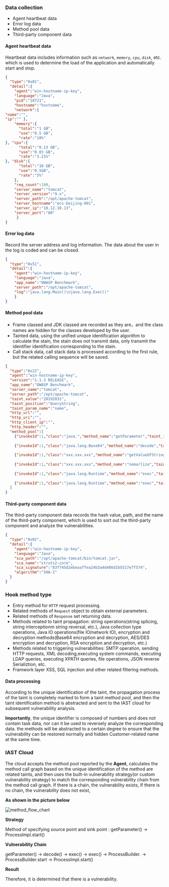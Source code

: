 ### Data collection

- Agent heartbeat data
- Error log data 
- Method pool data
- Third-party component data
 
#### **Agent** heartbeat data

Heartbeat data includes information such as `network`, `memory`, `cpu`, `disk`, etc. which is used to determine the load of the application and automatically start and stop.

```json
{
  "type":"0x01",
  "detail":{
    "agent":"win-hostname-ip-key",
    "language":"Java",
    "pid":"18721",
    "hostname":"hostname",
    "network":{
"name":"",
"ip":"" },
    "memory":{
      "total":"1 GB",
      "use":"0.5 GB",
      "rate":"10%"
}, "cpu":{
      "total":"0.13 GB",
      "use":"0.03 GB",
      "rate":"3.21%"
}, "disk":{
      "total":"10 GB",
      "use":"0.5GB",
      "rate":"5%"
    },
    "req_count":100,
    "server_name":"tomcat",
    "server_version":"9.x",
    "server_path":"/opt/apache-tomcat",
    "server_hostname":"ecs-beijing-001",
    "server_ip":"10.12.10.13",
    "server_port":"80"
     } 
}
```



#### Error log data

Record the server address and log information. The data about the user in the log is coded and can be closed.

```json
{
  "type":"0x51",
  "detail":{
    "agent":"win-hostname-ip-key",
    "language":"Java",
    "app_name":"OWASP Benchmark",
    "server_path":"/opt/apache-tomcat",
    "log":"java.lang.Main()\njava.lang.Exec()"
	} 
}
```



#### Method pool data

- Frame classed and JDK classed are recorded as they are，and the class names are hidden for the classes developed by the user.
- Tainted data, using the unified unique identification algorithm to calculate the stain, the stain does not transmit data, only transmit the identifier identification corresponding to the stain.
- Call stack data, call stack data is processed according to the first rule, but the related calling sequence will be saved.

```json
{
  "type":"0x22",
  "agent":"win-hostname-ip-key",
  "version":"1.1.3 RELEASE",
  "app_name":"OWASP Benchmark",
  "server_name":"tomcat",
  "server_path":"/opt/apache-tomcat",
  "taint_value":"20192031",
  "taint_position":"QueryString",
  "taint_param_name":"name",
  "http_url":"",
  "http_uri":"",
  "http_client_ip":"",
  "http_header":"",
  "method_pool":[
    {"invokeId":1,"class":"java.","method_name":"getParameter","taint_in":"name", "taint_out":"20192031", "stack":[]}, 
    
    {"invokeId":1,"class":"java.lang.Base64","method_name":"decode","taint_in":"20192031", "taint_out":"20192032", "stack":[]},
    
    {"invokeId":1,"class":"xxx.xxx.xxx","method_name":"getValueOfString","taint_in":"20192032", "taint_out":"20192033", "stack":[]},
    
    {"invokeId":1,"class":"xxx.xxx.xxx","method_name":"nomarlize","taint_in":"20192033", "taint_out":"20192034", "stack":[]},
    
    {"invokeId":1,"class":"java.lang.Runtime","method_name":"exec","taint_in":"20192034", "taint_out":"20192035", "stack":[]},
    
    {"invokeId":1,"class":"java.lang.Runtime","method_name":"exec","taint_in":"20192035", "taint_out":"20192036", "stack":[]}
  ] 
}
```



#### Third-party component data

The third-party component data records the hash value, path, and the name of the third-party component, which is used to sort out the third-party component and analyze the vulnerabilities.

```json
{
  "type":"0x02",
  "detail":{
    "agent":"win-hostname-ip-key",
    "language":"Java",
    "sca_path":"/opt/apache-tomcat/bin/tomcat.jar",
    "sca_name":"struts2-core",
    "sca_signature":"83f745d2ebeaaffea24b3a4d486d1b5517e7f574",
    "algorithm":"SHA-1"
  }
}
```

### **Hook** method type 

- Entry method for `HTTP` request processing.
- Related methods of `Request` object to obtain external parameters.
- Related methods of `Response` set returning data.
- Methods related to taint propagation: string operations(string splicing, string interceptionm string reversal, etc.), Java collection type operations, Java IO operations(file IO/network IO), encryption and decryption methods(Base64 encryption and decryption, AES/DES encryption and decryption, RSA encryption and decryption, etc.)
- Methods related to triggering vulnerabilities: SMTP operation, sending HTTP requests, XML decoding,executing system commands, executing LDAP queries,  executing XPATH queries, file operations, JSON reverse Serializtion, etc.
- Framwork layer XSS, SQL injection and other related filtering methods.

#### Data processing 

According to the unique identification of the taint, the propagation process of the taint is completely marked to form a taint method pool, and then the taint identification method is abstracted and sent to the IAST cloud for subsequent vulnerability analysis.

**Importantly**, the unique identifier is composed of numbers and  does not contain task data, nor can it be used to reversely analyze the corresponding data. the methods will be abstracted to a certain degree to ensure that the vulnerability can be restored normally and hidden Customer-related name at the same time.

### **IAST** Cloud

The cloud accepts the method pool reported by the **Agent**, calculates the method call graph based on the unique identification of the method are related taints, and then uses the built-in vulnerability strategy(or custom vulnerability strategy) to match the corresponding vulnerability chain from the method call graph. If there is a chain, the vulnerability exists, If there is no chain, the vulnerability does not exist,

**As shown in the picture below**

![method_flow_chart](../assets/features/method_flow_charts.png)

**Strategy**

Method of specifying source point and sink point : getParameter() -> ProcessImpl.start()

**Vulnerability Chain**

getParameter() -> decode() -> exec() -> exec() -> ProcessBuilder.<init> -> ProcessBuilder.start -> ProcessImpl.start()

**Result**

Therefore, it is determined that there is a vulnerability.
